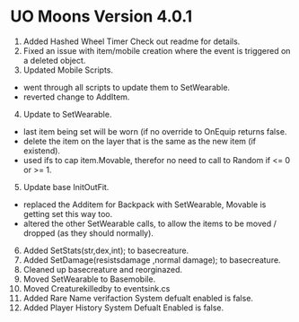 # UO Moons Version 4.0.1

1. Added Hashed Wheel Timer Check out readme for details.
2. Fixed an issue with item/mobile creation where the event is triggered on a deleted object.
3. Updated Mobile Scripts.
- went through all scripts to update them to SetWearable.
- reverted change to AddItem.
4. Update to SetWearable.
- last item being set will be worn (if no override to OnEquip returns false.
- delete the item on the layer that is the same as the new item (if existend).
- used ifs to cap item.Movable, therefor no need to call to Random if <= 0 or >= 1.
5. Update base InitOutFit.
- replaced the Additem for Backpack with SetWearable, Movable is getting set this way too.
- altered the other SetWearable calls, to allow the items to be moved / dropped (as they should normally).
6. Added SetStats(str,dex,int); to basecreature.
7. Added SetDamage(resistsdamage ,normal damage); to basecreature.
8. Cleaned up basecreature and reorginazed.
9. Moved SetWearable to Basemobile.
10. Moved Creaturekilledby to eventsink.cs
11. Added Rare Name verifaction System defualt enabled is false.
12. Added Player History System Defualt Enabled is false.


